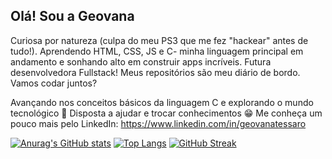 ## Olá! Sou a Geovana 

Curiosa por natureza (culpa do meu PS3 que me fez "hackear" antes de tudo!). Aprendendo HTML, CSS, JS e C- minha linguagem principal em andamento e sonhando alto em construir apps incríveis. Futura desenvolvedora Fullstack! Meus repositórios são meu diário de bordo.
Vamos codar juntos?

Avançando nos conceitos básicos da linguagem C e explorando o mundo tecnológico 🤩
Disposta a ajudar e trocar conhecimentos 😁
Me conheça um pouco mais pelo LinkedIn: https://www.linkedin.com/in/geovanatessaro

 [![Anurag's GitHub stats](https://github-readme-stats.vercel.app/api?username=star4-cyber&show_icons=true&theme=radical)](https://github.com/anuraghaza/github-readme-stats)
 [![Top Langs](https://github-readme-stats.vercel.app/api/top-langs/?username=star4-cyber&layout=compact&theme=radical)](https://github.com/anuraghaza/github-readme-stats)
 [![GitHub Streak](https://github-readme-streak-stats.herokuapp.com/?user=star4-cyber&theme=radical)](https://git.io/streak-stats)

 
  
